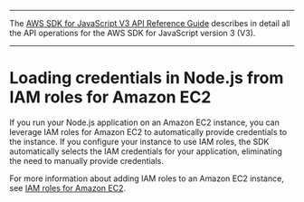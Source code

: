 --------

 The [AWS SDK for JavaScript V3 API Reference Guide](https://docs.aws.amazon.com/AWSJavaScriptSDK/v3/latest/index.html) describes in detail all the API operations for the AWS SDK for JavaScript version 3 \(V3\)\. 

--------

# Loading credentials in Node\.js from IAM roles for Amazon EC2<a name="loading-node-credentials-iam"></a>

If you run your Node\.js application on an Amazon EC2 instance, you can leverage IAM roles for Amazon EC2 to automatically provide credentials to the instance\. If you configure your instance to use IAM roles, the SDK automatically selects the IAM credentials for your application, eliminating the need to manually provide credentials\.

For more information about adding IAM roles to an Amazon EC2 instance, see [IAM roles for Amazon EC2](https://docs.aws.amazon.com/AWSEC2/latest/UserGuide/iam-roles-for-amazon-ec2.html)\.